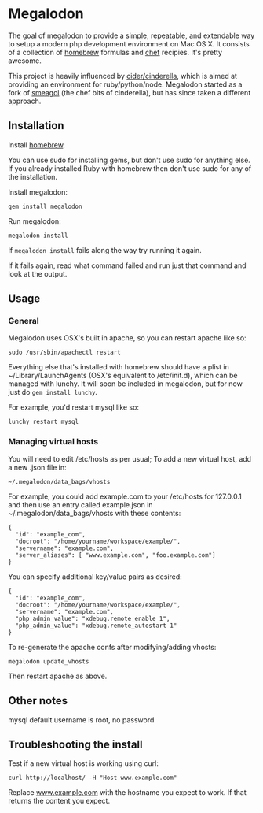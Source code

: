 # Megalodon

The goal of megalodon to provide a simple, repeatable, and extendable way to setup a modern php development environment on Mac OS X. It consists of a collection of [homebrew](http://mxcl.github.com/homebrew) formulas and [chef](http://www.opscode.com/chef/) recipies. It's pretty awesome.

This project is heavily influenced by [cider/cinderella](https://github.com/atmos/cinderella), which is aimed at providing an environment for ruby/python/node. Megalodon started as a fork of [smeagol](https://github.com/atmos/smeagol) (the chef bits of cinderella), but has since taken a different approach.

## Installation

Install [homebrew](http://mxcl.github.com/homebrew/).

You can use sudo for installing gems, but don't use sudo for anything else. If you already installed Ruby with homebrew then don't use sudo for any of the installation.

Install megalodon:

    gem install megalodon

Run megalodon:

    megalodon install

If `megalodon install` fails along the way try running it again.

If it fails again, read what command failed and run just that command and look at the output.

## Usage

### General

Megalodon uses OSX's built in apache, so you can restart apache like so:

    sudo /usr/sbin/apachectl restart

Everything else that's installed with homebrew should have a plist in ~/Library/LaunchAgents (OSX's equivalent to /etc/init.d), which can be managed with lunchy. It will soon be included in megalodon, but for now just do `gem install lunchy`.

For example, you'd restart mysql like so:

    lunchy restart mysql

### Managing virtual hosts

You will need to edit /etc/hosts as per usual; To add a new virtual host, add a new .json file in:

    ~/.megalodon/data_bags/vhosts

For example, you could add example.com to your /etc/hosts for 127.0.0.1 and then use an entry called example.json in ~/.megalodon/data_bags/vhosts with these contents:

    {
      "id": "example_com",
      "docroot": "/home/yourname/workspace/example/",
      "servername": "example.com",
      "server_aliases": [ "www.example.com", "foo.example.com"]
    }

You can specify additional key/value pairs as desired:

    {
      "id": "example_com",
      "docroot": "/home/yourname/workspace/example/",
      "servername": "example.com",
      "php_admin_value": "xdebug.remote_enable 1",
      "php_admin_value": "xdebug.remote_autostart 1"
    }

To re-generate the apache confs after modifying/adding vhosts:

    megalodon update_vhosts

Then restart apache as above.

## Other notes

mysql default username is root, no password

## Troubleshooting the install
Test if a new virtual host is working using curl:

    curl http://localhost/ -H "Host www.example.com"

Replace www.example.com with the hostname you expect to work. If that returns the content you expect.

